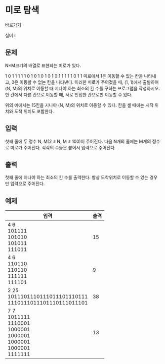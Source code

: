 # 미로 탐색

[바로가기](http://acmicpc.net/problem/2178)

실버 I

## 문제

N×M크기의 배열로 표현되는 미로가 있다.

1 0 1 1 1 1
1 0 1 0 1 0
1 0 1 0 1 1
1 1 1 0 1 1
미로에서 1은 이동할 수 있는 칸을 나타내고, 0은 이동할 수 없는 칸을 나타낸다. 이러한 미로가 주어졌을 때, (1, 1)에서 출발하여 (N, M)의 위치로 이동할 때 지나야 하는 최소의 칸 수를 구하는 프로그램을 작성하시오. 한 칸에서 다른 칸으로 이동할 때, 서로 인접한 칸으로만 이동할 수 있다.

위의 예에서는 15칸을 지나야 (N, M)의 위치로 이동할 수 있다. 칸을 셀 때에는 시작 위치와 도착 위치도 포함한다.

## 입력

첫째 줄에 두 정수 N, M(2 ≤ N, M ≤ 100)이 주어진다. 다음 N개의 줄에는 M개의 정수로 미로가 주어진다. 각각의 수들은 붙어서 입력으로 주어진다.

## 출력

첫째 줄에 지나야 하는 최소의 칸 수를 출력한다. 항상 도착위치로 이동할 수 있는 경우만 입력으로 주어진다.

## 예제

| 입력                                                                                 | 출력 |
| ------------------------------------------------------------------------------------ | ---- |
| 4 6<br>101111<br>101010<br>101011<br>111011<br>                                      | 15   |
| 4 6<br>110110<br>110110<br>111111<br>111101<br>                                      | 9    |
| 2 25<br>1011101110111011101110111<br>1110111011101110111011101<br>                   | 38   |
| 7 7<br>1011111<br>1110001<br>1000001<br>1000001<br>1000001<br>1000001<br>1111111<br> | 13   |
